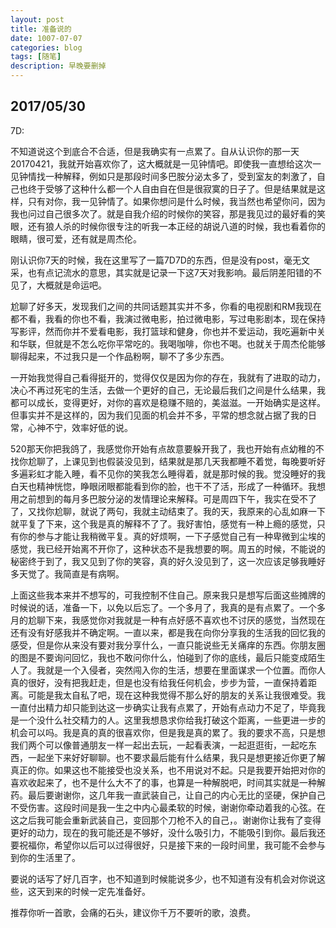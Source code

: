 ```yaml
---
layout: post
title: 准备说的
date: 1007-07-07
categories: blog
tags: [随笔]
description: 早晚要删掉
---
```


## 2017/05/30

7D:

不知道说这个到底合不合适，但是我确实有一点累了。自从认识你的那一天20170421，我就开始喜欢你了，这大概就是一见钟情吧。即使我一直想给这次一见钟情找一种解释，例如只是那段时间多巴胺分泌太多了，受到室友的刺激了，自己也终于受够了这种什么都一个人自由自在但是很寂寞的日子了。但是结果就是这样，只有对你，我一见钟情了。如果你想问是什么时候，我当然也希望你问，因为我也问过自己很多次了。就是自我介绍的时候你的笑容，那是我见过的最好看的笑眼，还有狼人杀的时候你很专注的听我一本正经的胡说八道的时候，我也看着你的眼睛，很可爱，还有就是周杰伦。

刚认识你7天的时候，我在这里写了一篇7D7D的东西，但是没有post，毫无文采，也有点记流水的意思，其实就是记录一下这7天对我影响。最后阴差阳错的不见了，大概就是命运吧。

尬聊了好多天，发现我们之间的共同话题其实并不多，你看的电视剧和RM我现在都不看，我看的你也不看，我演过微电影，拍过微电影，写过电影剧本，现在保持写影评，然而你并不爱看电影，我打篮球和健身，你也并不爱运动，我吃遍新中关和华联，但就是不怎么吃你平常吃的。我喝咖啡，你也不喝。也就关于周杰伦能够聊得起来，不过我只是一个作品粉啊，聊不了多少东西。

一开始我觉得自己看得挺开的，觉得仅仅是因为你的存在，我就有了进取的动力，决心不再过死宅的生活，去做一个更好的自己，无论最后我们之间是什么结果，我都可以成长，变得更好，对你的喜欢是稳赚不赔的，美滋滋。一开始确实是这样。但事实并不是这样的，因为我们见面的机会并不多，平常的想念就占据了我的日常，心神不宁，效率好低的说。

520那天你把我鸽了，我感觉你开始有点故意要躲开我了，我也开始有点幼稚的不找你尬聊了，上课见到也假装没见到，结果就是那几天我都睡不着觉，每晚要听好多遍彩虹才能入睡，看不见你的笑我怎么睡得着，就是那时候的我。觉没睡好的我白天也精神恍惚，睁眼闭眼都能看到你的脸，也干不了活，形成了一种循环。我想用之前想到的每月多巴胺分泌的发情理论来解释。可是周四下午，我实在受不了了，又找你尬聊，就说了两句，我就主动结束了。我的天，我原来的心乱如麻一下就平复了下来，这个我是真的解释不了了。我好害怕，感觉有一种上瘾的感觉，只有你的参与才能让我稍微平复。真的好烦啊，一下子感觉自己有一种卑微到尘埃的感觉，我已经开始离不开你了，这种状态不是我想要的啊。周五的时候，不能说的秘密终于到了，我又见到了你的笑容，真的好久没见到了，这一次应该足够我睡好多天觉了。我简直是有病啊。

上面这些我本来并不想写的，可我控制不住自己。原来我只是想写后面这些摊牌的时候说的话，准备一下，以免以后忘了。一个多月了，我真的是有点累了。一个多月的尬聊下来，我感觉你对我就是一种有点好感不喜欢也不讨厌的感觉，当然现在还有没有好感我并不确定啊。一直以来，都是我在向你分享我的生活我的回忆我的感受，但是你从来没有要对我分享什么，一直只能说些无关痛痒的东西。你朋友圈的图是不要询问回忆，我也不敢问你什么，怕碰到了你的底线，最后只能变成陌生人了。我就是一个入侵者，突然闯入你的生活，想要在里面谋求一个位置。而你人真的很好，没有把我赶走，但是也没有给我任何机会，步步为营，一直保持着距离。可能是我太自私了吧，现在这种我觉得不那么好的朋友的关系让我很难受。我一直付出精力却只能到达这一步确实让我有点累了，开始有点动力不足了，毕竟我是一个没什么社交精力的人。这里我想恳求你给我打破这个距离，一些更进一步的机会可以吗。我是真的真的很喜欢你，但是我是真的累了。我的要求不高，只是想我们两个可以像普通朋友一样一起出去玩，一起看表演，一起逛逛街，一起吃东西，一起坐下来好好聊聊。也不要求最后能有什么结果，我只是想更接近你更了解真正的你。如果这也不能接受也没关系，也不用说对不起。只是我要开始把对你的喜欢收起来了，也不是什么大不了的事，也算是一种解脱吧，时间其实就是一种解药。最后要谢谢你，这几年我一直武装自己，让自己的内心无比的坚硬，保护自己不受伤害。这段时间是我一生之中内心最柔软的时候，谢谢你牵动着我的心弦。在这之后我可能会重新武装自己，变回那个刀枪不入的自己，。谢谢你让我有了变得更好的动力，现在的我可能还是不够好，没什么吸引力，不能吸引到你。最后我还要祝福你，希望你以后可以过得很好，只是接下来的一段时间里，我可能不会参与到你的生活里了。

要说的话写了好几百字，也不知道到时候能说多少，也不知道有没有机会对你说这些，这天到来的时候一定先准备好。

推荐你听一首歌，会痛的石头，建议你千万不要听的歌，浪费。
